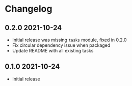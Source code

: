 # Changelog

## 0.2.0 2021-10-24

- Initial release was missing `tasks` module, fixed in 0.2.0
- Fix circular dependency issue when packaged
- Update README with all existing tasks

## 0.1.0 2021-10-24

- Initial release
